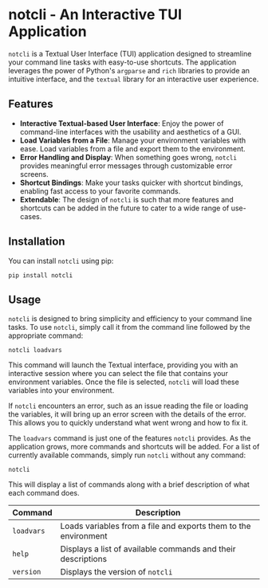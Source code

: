 # notcli - An Interactive TUI Application

`notcli` is a Textual User Interface (TUI) application designed to streamline your command line tasks with easy-to-use shortcuts. The application leverages the power of Python's `argparse` and `rich` libraries to provide an intuitive interface, and the `textual` library for an interactive user experience.

## Features

- **Interactive Textual-based User Interface**: Enjoy the power of command-line interfaces with the usability and aesthetics of a GUI.
- **Load Variables from a File**: Manage your environment variables with ease. Load variables from a file and export them to the environment.
- **Error Handling and Display**: When something goes wrong, `notcli` provides meaningful error messages through customizable error screens.
- **Shortcut Bindings**: Make your tasks quicker with shortcut bindings, enabling fast access to your favorite commands.
- **Extendable**: The design of `notcli` is such that more features and shortcuts can be added in the future to cater to a wide range of use-cases.

## Installation

You can install `notcli` using pip:

```shell
pip install notcli
```

## Usage

`notcli` is designed to bring simplicity and efficiency to your command line tasks. To use `notcli`, simply call it from the command line followed by the appropriate command:

```shell
notcli loadvars
```

This command will launch the Textual interface, providing you with an interactive session where you can select the file that contains your environment variables. Once the file is selected, `notcli` will load these variables into your environment.

If `notcli` encounters an error, such as an issue reading the file or loading the variables, it will bring up an error screen with the details of the error. This allows you to quickly understand what went wrong and how to fix it.

The `loadvars` command is just one of the features `notcli` provides. As the application grows, more commands and shortcuts will be added. For a list of currently available commands, simply run `notcli` without any command:

```shell
notcli
```

This will display a list of commands along with a brief description of what each command does.

| Command    | Description                                                     |
|------------|-----------------------------------------------------------------|
| `loadvars` | Loads variables from a file and exports them to the environment |
| `help`     | Displays a list of available commands and their descriptions    |
| `version`  | Displays the version of `notcli`                                |